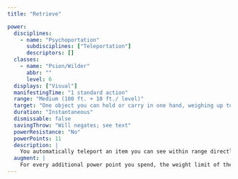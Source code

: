 ```yaml
---
title: "Retrieve"

power:
  disciplines:
    - name: "Psychoportation"
      subdisciplines: ["Teleportation"]
      descriptors: []
  classes:
    - name: "Psion/Wilder"
      abbr: ""
      level: 6
  displays: ["Visual"]
  manifestingTime: "1 standard action"
  range: "Medium (100 ft. + 10 ft./ level)"
  target: "One object you can hold or carry in one hand, weighing up to 10 lb./level"
  duration: "Instantaneous"
  dismissable: false
  savingThrow: "Will negates; see text"
  powerResistance: "No"
  powerPoints: 11
  description: |
    You automatically teleport an item you can see within range directly to your hand. If the object is in the possession of an opponent, it comes to your hand if your opponent fails a Will save.
  augment: |
    For every additional power point you spend, the weight limit of the target increases by 10 pounds.
---
```


